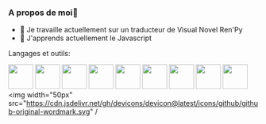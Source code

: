 ### A propos de moi👋
- 🔭 Je travaille actuellement sur un traducteur de Visual Novel Ren'Py
- 🌱 J'apprends actuellement le Javascript

Langages et outils:

[<img src="https://cdn.jsdelivr.net/gh/devicons/devicon@latest/icons/python/python-original-wordmark.svg" width="50px">](https://fr.wikipedia.org/wiki/Python_(langage))
<img width="50px" src="https://cdn.jsdelivr.net/gh/devicons/devicon@latest/icons/renpy/renpy-original.svg" />
<img width="50px" src="https://cdn.jsdelivr.net/gh/devicons/devicon@latest/icons/json/json-original.svg" />
<img width="50px" src="https://cdn.jsdelivr.net/gh/devicons/devicon@latest/icons/javascript/javascript-original.svg" />
<img width="50px" src="https://cdn.jsdelivr.net/gh/devicons/devicon@latest/icons/nodejs/nodejs-original-wordmark.svg" />
<img width="50px" src="https://cdn.jsdelivr.net/gh/devicons/devicon@latest/icons/npm/npm-original-wordmark.svg" />
<img width="50px" src="https://cdn.jsdelivr.net/gh/devicons/devicon@latest/icons/discordjs/discordjs-original-wordmark.svg" />
<img width="50px" src="https://cdn.jsdelivr.net/gh/devicons/devicon@latest/icons/vscode/vscode-original-wordmark.svg" />
<img width="50px" src="https://cdn.jsdelivr.net/gh/devicons/devicon@latest/icons/git/git-original-wordmark.svg" />
<img width="50px" src="https://cdn.jsdelivr.net/gh/devicons/devicon@latest/icons/github/github-original-wordmark.svg" /

